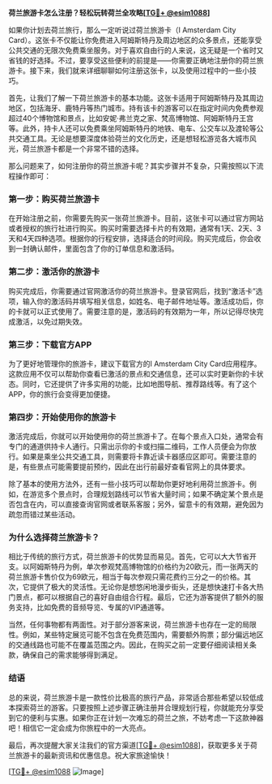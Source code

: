 **荷兰旅游卡怎么注册？轻松玩转荷兰全攻略[[TG💪+ @esim1088](https://t.me/s/esim1088)]**

如果你计划去荷兰旅行，那么一定听说过荷兰旅游卡（I Amsterdam City Card）。这张卡不仅能让你免费进入阿姆斯特丹及周边地区的众多景点，还能享受公共交通的无限次免费乘坐服务。对于喜欢自由行的人来说，这无疑是一个省时又省钱的好选择。不过，要享受这些便利的前提是——你需要正确地注册你的荷兰旅游卡。接下来，我们就来详细聊聊如何注册这张卡，以及使用过程中的一些小技巧。

首先，让我们了解一下荷兰旅游卡的基本功能。这张卡适用于阿姆斯特丹及其周边地区，包括海牙、鹿特丹等热门城市。持有该卡的游客可以在指定时间内免费参观超过40个博物馆和景点，比如安妮·弗兰克之家、梵高博物馆、阿姆斯特丹王宫等。此外，持卡人还可以免费乘坐阿姆斯特丹的地铁、电车、公交车以及渡轮等公共交通工具。无论是想要深度体验荷兰的文化历史，还是想轻松游览各大城市风光，荷兰旅游卡都是一个非常不错的选择。

那么问题来了，如何注册你的荷兰旅游卡呢？其实步骤并不复杂，只需按照以下流程操作即可：

### **第一步：购买荷兰旅游卡**
在开始注册之前，你需要先购买一张荷兰旅游卡。目前，这张卡可以通过官方网站或者授权的旅行社进行购买。购买时需要选择卡片的有效期，通常有1天、2天、3天和4天四种选项。根据你的行程安排，选择适合的时间段。购买完成后，你会收到一封确认邮件，里面包含了你的订单信息和激活码。

### **第二步：激活你的旅游卡**
购买完成后，你需要通过官网激活你的荷兰旅游卡。登录官网后，找到“激活卡”选项，输入你的激活码并填写相关信息，如姓名、电子邮件地址等。激活成功后，你的卡就可以正式使用了。需要注意的是，激活码的有效期为一年，所以记得尽快完成激活，以免过期失效。

### **第三步：下载官方APP**
为了更好地管理你的旅游卡，建议下载官方的I Amsterdam City Card应用程序。这款应用不仅可以帮助你查看已激活的景点和交通信息，还可以实时更新你的卡状态。同时，它还提供了许多实用的功能，比如地图导航、推荐路线等。有了这个APP，你的旅行会变得更加便捷。

### **第四步：开始使用你的旅游卡**
激活完成后，你就可以开始使用你的荷兰旅游卡了。在每个景点入口处，通常会有专门的通道供持卡人通行。只需出示你的卡或扫描二维码，工作人员便会为你放行。如果是乘坐公共交通工具，则需要将卡靠近读卡器感应区即可。需要注意的是，有些景点可能需要提前预约，因此在出行前最好查看官网上的具体要求。

除了基本的使用方法外，还有一些小技巧可以帮助你更好地利用荷兰旅游卡。例如，在游览多个景点时，合理规划路线可以节省大量时间；如果不确定某个景点是否包含在内，可以直接查询官网或者联系客服；另外，留意卡的有效期，避免因为疏忽而错过某些活动。

### **为什么选择荷兰旅游卡？**
相比于传统的旅行方式，荷兰旅游卡的优势显而易见。首先，它可以大大节省开支。以阿姆斯特丹为例，单次参观梵高博物馆的价格约为20欧元，而一张两天的荷兰旅游卡售价仅为69欧元，相当于每次参观只需花费约三分之一的价格。其次，它提供了极大的灵活性。无论你是想悠闲地漫步街头，还是想快速打卡各大热门景点，都可以根据自己的喜好自由组合行程。最后，它还为游客提供了额外的服务支持，比如免费的音频导览、专属的VIP通道等。

当然，任何事物都有两面性。对于部分游客来说，荷兰旅游卡也存在一定的局限性。例如，某些特定展览可能不包含在免费范围内，需要额外购票；部分偏远地区的交通线路也可能不在覆盖范围之内。因此，在购买之前一定要仔细阅读相关条款，确保自己的需求能够得到满足。

### **结语**
总的来说，荷兰旅游卡是一款性价比极高的旅行产品，非常适合那些希望以较低成本探索荷兰的游客。只要按照上述步骤正确注册并合理规划行程，你就能充分享受到它的便利与实惠。如果你正在计划一次难忘的荷兰之旅，不妨考虑一下这款神器吧！相信它一定会成为你旅程中的一大亮点。

最后，再次提醒大家关注我们的官方渠道[[TG💪+ @esim1088](https://t.me/s/esim1088)]，获取更多关于荷兰旅游卡的最新资讯和优惠信息。祝大家旅途愉快！

[[TG💪+ @esim1088](https://t.me/s/esim1088) ![Image](https://i.postimg.cc/4NQfJmqS/Snipaste-2025-05-13-00-14-12.png)]